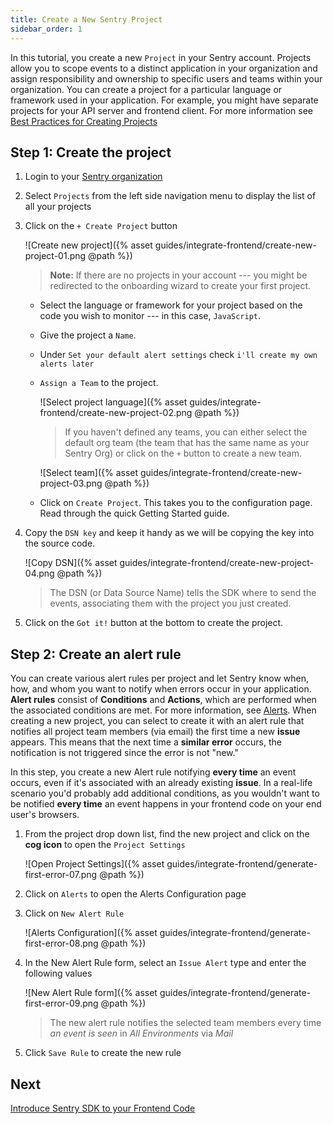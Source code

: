 ```yaml
---
title: Create a New Sentry Project
sidebar_order: 1
---
```


In this tutorial, you create a new `Project` in your Sentry account. Projects allow you to scope events to a distinct application in your organization and assign responsibility and ownership to specific users and teams within your organization. You can create a project for a particular language or framework used in your application. For example, you might have separate projects for your API server and frontend client. For more information see [Best Practices for Creating Projects](/guides/getting-started/#4-create-projects)

## Step 1: Create the project

1. Login to your [Sentry organization](https://sentry.io)

2. Select `Projects` from the left side navigation menu to display the list of all your projects

3. Click on the `+ Create Project` button

    ![Create new project]({% asset guides/integrate-frontend/create-new-project-01.png @path %})

    > **Note:** If there are no projects in your account --- you might be redirected to the onboarding wizard to create your first project. 

    * Select the language or framework for your project based on the code you wish to monitor --- in this case, `JavaScript`.

    * Give the project a `Name`.

    * Under `Set your default alert settings` check `i'll create my own alerts later`

    * `Assign a Team` to the project.

        ![Select project language]({% asset guides/integrate-frontend/create-new-project-02.png @path %})

        > If you haven't defined any teams, you can either select the default org team (the team that has the same name as your Sentry Org) or click on the `+` button to create a new team.

        ![Select team]({% asset guides/integrate-frontend/create-new-project-03.png @path %})

    * Click on `Create Project`.
        This takes you to the configuration page. Read through the quick Getting Started guide.

4. Copy the `DSN key` and keep it handy as we will be copying the key into the source code.

    ![Copy DSN]({% asset guides/integrate-frontend/create-new-project-04.png @path %})
    > The DSN (or Data Source Name) tells the SDK where to send the events, associating them with the project you just created.

5. Click on the `Got it!` button at the bottom to create the project.

## Step 2: Create an alert rule

You can create various alert rules per project and let Sentry know when, how, and whom you want to notify when errors occur in your application. **Alert rules** consist of **Conditions** and **Actions**, which are performed when the associated conditions are met. For more information, see [Alerts](/workflow/alerts-notifications/alerts/). When creating a new project, you can select to create it with an alert rule that notifies all project team members (via email) the first time a new **issue** appears. This means that the next time a **similar error** occurs, the notification is not triggered since the error is not "new."

In this step, you create a new Alert rule notifying **every time** an event occurs, even if it's associated with an already existing **issue**. In a real-life scenario you'd probably add additional conditions, as you wouldn't want to be notified **every time** an event happens in your frontend code on your end user's browsers.

1. From the project drop down list, find the new project and click on the **cog icon** to open the `Project Settings`

    ![Open Project Settings]({% asset guides/integrate-frontend/generate-first-error-07.png @path %})

2. Click on `Alerts` to open the Alerts Configuration page

3. Click on `New Alert Rule`

    ![Alerts Configuration]({% asset guides/integrate-frontend/generate-first-error-08.png @path %})

4. In the New Alert Rule form, select an `Issue Alert` type and enter the following values

    ![New Alert Rule form]({% asset guides/integrate-frontend/generate-first-error-09.png @path %})

    > The new alert rule notifies the selected team members every time _an event is seen_ in _All Environments_ via _Mail_ 

5. Click `Save Rule` to create the new rule

## Next

[Introduce Sentry SDK to your Frontend Code](/guides/integrate-frontend/initialize-sentry-sdk/)
